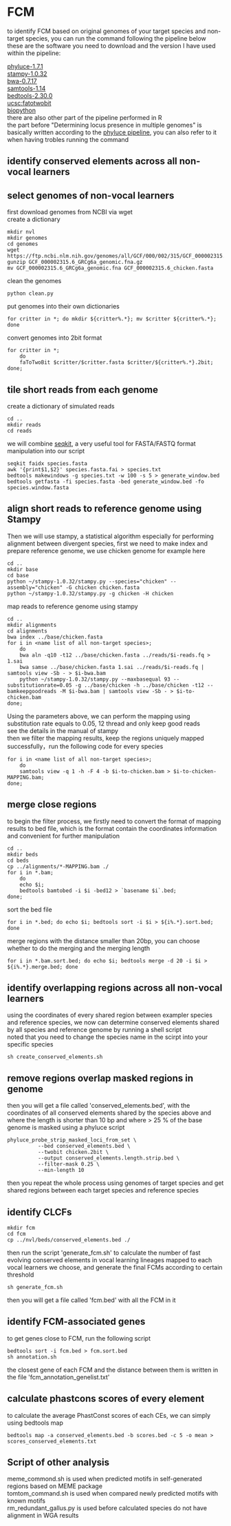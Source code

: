 # FCM

to identify FCM based on original genomes of your target species and non-target species, you can run the command following the pipeline below<br>
these are the software you need to download and the version I have used within the pipeline:<br>

[phyluce-1.7.1](https://github.com/faircloth-lab/phyluce)<br>
[stampy-1.0.32](https://www.well.ox.ac.uk/research/research-groups/lunter-group/lunter-group/stampy)<br>
[bwa-0.7.17](https://github.com/lh3/bwa)<br>
[samtools-1.14](http://www.htslib.org)<br>
[bedtools-2.30.0](https://bedtools.readthedocs.io/en/latest/content/installation.html)<br>
[ucsc:fatotwobit](https://genome.ucsc.edu/goldenPath/help/twoBit.html)<br>
[biopython](https://biopython.org)<br>
there are also other part of the pipeline performed in R<br>
the part before "Determining locus presence in multiple genomes" is basically written according to the [phyluce pipeline](https://phyluce.readthedocs.io/en/latest/tutorials/tutorial-4.html), you can also refer to it when having trobles running the command<br>


identify conserved elements across all non-vocal learners
------
select genomes of non-vocal learners
------
first download genomes from NCBI via wget<br>
create a dictionary<br>
```shell
mkdir nvl
mkdir genomes
cd genomes
wget https://ftp.ncbi.nlm.nih.gov/genomes/all/GCF/000/002/315/GCF_000002315.6_GRCg6a/GCF_000002315.6_GRCg6a_genomic.fna.gz
gunzip GCF_000002315.6_GRCg6a_genomic.fna.gz
mv GCF_000002315.6_GRCg6a_genomic.fna GCF_000002315.6_chicken.fasta
```
clean the genomes<br>
```shell
python clean.py
```
put genomes into their own dictionaries<br>
```shell
for critter in *; do mkdir ${critter%.*}; mv $critter ${critter%.*}; done
```
convert genomes into 2bit format<br>
```shell
for critter in *; 
	do 
	faToTwoBit $critter/$critter.fasta $critter/${critter%.*}.2bit; 
done;
```
tile short reads from each genome
-------------
create a dictionary of simulated reads<br>
```shell
cd ..
mkdir reads
cd reads
```
we will combine [seqkit](https://github.com/shenwei356/seqkit), a very useful tool for FASTA/FASTQ format manipulation into our script<br>
```shell
seqkit faidx species.fasta
awk '{print$1,$2}' species.fasta.fai > species.txt
bedtools makewindows -g species.txt -w 100 -s 5 > generate_window.bed
bedtools getfasta -fi species.fasta -bed generate_window.bed -fo species.window.fasta
```

align short reads to reference genome using Stampy
--------
Then we will use stampy, a statistical algorithm especially for performing alignment between divergent species, first we need to make index and prepare reference genome, we use chicken genome for example here<br>
```shell
cd ..
mkdir base
cd base
python ~/stampy-1.0.32/stampy.py --species="chicken" --assembly="chicken" -G chicken chicken.fasta
python ~/stampy-1.0.32/stampy.py -g chicken -H chicken
```
map reads to reference genome using stampy<br>
```shell
cd ..
mkdir alignments
cd alignments
bwa index ../base/chicken.fasta
for i in <name list of all non-target species>;
	do
	bwa aln -q10 -t12 ../base/chicken.fasta ../reads/$i-reads.fq > 1.sai
	bwa samse ../base/chicken.fasta 1.sai ../reads/$i-reads.fq | samtools view -Sb - > $i-bwa.bam
	python ~/stampy-1.0.32/stampy.py --maxbasequal 93 --substitutionrate=0.05 -g ../base/chicken -h ../base/chicken -t12 --bamkeepgoodreads -M $i-bwa.bam | samtools view -Sb - > $i-to-chicken.bam
done;
```
Using the parameters above, we can perform the mapping using substitution rate equals to 0.05, 12 thread and only keep good reads<br>
see the details in the manual of stampy<br>
then we filter the mapping results, keep the regions uniquely mapped successfully，run the following code for every species<br>
```shell
for i in <name list of all non-target species>;
	do
	samtools view -q 1 -h -F 4 -b $i-to-chicken.bam > $i-to-chicken-MAPPING.bam;
done;
```
merge close regions
---------
to begin the filter process, we firstly need to convert the format of mapping results to bed file, which is the format contain the coordinates information and convenient for further manipulation<br>
```shell
cd ..
mkdir beds
cd beds
cp ../alignments/*-MAPPING.bam ./
for i in *.bam; 
	do 
	echo $i; 
	bedtools bamtobed -i $i -bed12 > `basename $i`.bed; 
done;
```
sort the bed file<br>
```shell
for i in *.bed; do echo $i; bedtools sort -i $i > ${i%.*}.sort.bed; done
```
merge regions with the distance smaller than 20bp, you can choose whether to do the merging and the merging length<br>
```shell
for i in *.bam.sort.bed; do echo $i; bedtools merge -d 20 -i $i > ${i%.*}.merge.bed; done
```

identify overlapping regions across all non-vocal learners
---------
using the coordinates of every shared region between exampler species and reference species, we now can determine conserved elements shared by all species and reference genome by running a shell script<br>
noted that you need to change the species name in the scirpt into your specific species<br>
```shell
sh create_conserved_elements.sh
```

remove regions overlap masked regions in genome
--------
then you will get a file called 'conserved_elements.bed', with the coordinates of all conserved elements shared by the species above and where the length is shorter than 10 bp and where > 25 % of the base genome is masked using a phyluce script<br>
```shell
phyluce_probe_strip_masked_loci_from_set \
          --bed conserved_elements.bed \
          --twobit chicken.2bit \
          --output conserved_elements.length.strip.bed \
          --filter-mask 0.25 \
          --min-length 10
```
then you repeat the whole process using genomes of target species and get shared regions between each target species and reference species<br>

identify CLCFs
-----
```shell
mkdir fcm
cd fcm
cp ../nvl/beds/conserved_elements.bed ./
```
then run the script 'generate_fcm.sh' to calculate the number of fast evolving conserved elements in vocal learning lineages mapped to each vocal learners we choose, and generate the final FCMs according to certain threshold<br>

```shell
sh generate_fcm.sh
```
then you will get a file called 'fcm.bed' with all the FCM in it<br>

identify FCM-associated genes
----
to get genes close to FCM, run the following script<br>
```shell
bedtools sort -i fcm.bed > fcm.sort.bed
sh annotation.sh
```
the closest gene of each FCM and the distance between them is written in the file 'fcm_annotation_genelist.txt'<br>

calculate phastcons scores of every element
----
to calculate the average PhastConst scores of each CEs, we can simply using bedtools map<br>
```shell
bedtools map -a conserved_elements.bed -b scores.bed -c 5 -o mean > scores_conserved_elements.txt
```
Script of other analysis
---
meme_commond.sh is used when predicted motifs in self-generated regions based on MEME package<br>
tomtom_command.sh is used when compared newly predicted motifs with known motifs<br>
rm_redundant_gallus.py is used before calculated species do not have alignment in WGA results <br>
